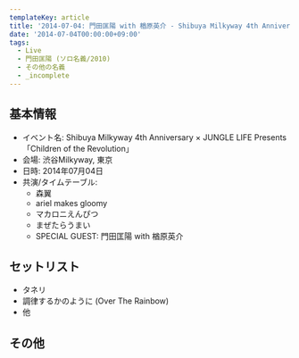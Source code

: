 ```yaml
---
templateKey: article
title: '2014-07-04: 門田匡陽 with 楢原英介 - Shibuya Milkyway 4th Anniversary × JUNGLE LIFE Presents 「Children of the Revolution」 at 渋谷Milkyway'
date: '2014-07-04T00:00:00+09:00'
tags:
  - Live
  - 門田匡陽 (ソロ名義/2010)
  - その他の名義
  - _incomplete
---
```

## 基本情報

* イベント名: Shibuya Milkyway 4th Anniversary × JUNGLE LIFE Presents 「Children of the Revolution」
* 会場: 渋谷Milkyway, 東京
* 日時: 2014年07月04日
* 共演/タイムテーブル:
  * 森翼
  * ariel makes gloomy
  * マカロニえんぴつ
  * まぜたらうまい
  * SPECIAL GUEST: 門田匡陽 with 楢原英介

## セットリスト

* タネリ
* 調律するかのように (Over The Rainbow)
* 他

## その他

